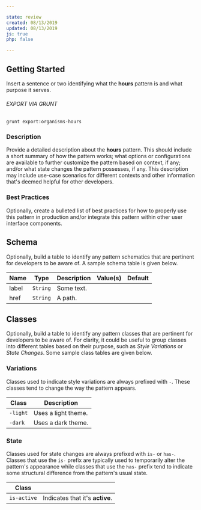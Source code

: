 ```yaml
---

state: review
created: 08/13/2019
updated: 08/13/2019
js: true
php: false

---
```


## Getting Started

Insert a sentence or two identifying what the **hours** pattern is and what purpose it serves.

###### EXPORT VIA GRUNT

```
grunt export:organisms-hours
```


### Description

Provide a detailed description about the **hours** pattern. This should include a short summary of how the pattern works; what options or configurations are available to further customize the pattern based on context, if any; and/or what state changes the pattern possesses, if any. This description may include use-case scenarios for different contexts and other information that's deemed helpful for other developers.


### Best Practices

Optionally, create a bulleted list of best practices for how to properly use this pattern in production and/or integrate this pattern within other user interface components.


## Schema

Optionally, build a table to identify any pattern schematics that are pertinent for developers to be aware of. A sample schema table is given below.

| Name  | Type      | Description | Value(s)  | Default   |
|-------|-----------|-------------|-----------|-----------|
| label | `String`  | Some text.  |           |           |
| href  | `String`  | A path.     |           |           |

## Classes

Optionally, build a table to identify any pattern classes that are pertinent for developers to be aware of. For clarity, it could be useful to group classes into different tables based on their purpose, such as *Style Variations* or *State Changes*. Some sample class tables are given below.

### Variations

Classes used to indicate style variations are always prefixed with `-`. These classes tend to change the way the pattern appears.

| Class     | Description                                     |
|-----------|-------------------------------------------------|
| `-light`  | Uses a light theme.                             |
| `-dark`   | Uses a dark theme.                              |

### State

Classes used for state changes are always prefixed with `is-` or `has-`. Classes that use the `is-` prefix are typically used to temporarily alter the pattern's appearance while classes that use the `has-` prefix tend to indicate some structural difference from the pattern's usual state.

| Class       |                                                 |
|-------------|-------------------------------------------------|
| `is-active` | Indicates that it's **active**.                 |
